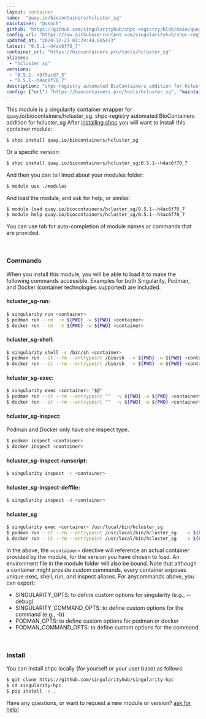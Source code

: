 ```yaml
---
layout: container
name:  "quay.io/biocontainers/hcluster_sg"
maintainer: "@vsoch"
github: "https://github.com/singularityhub/shpc-registry/blob/main/quay.io/biocontainers/hcluster_sg/container.yaml"
config_url: "https://raw.githubusercontent.com/singularityhub/shpc-registry/main/quay.io/biocontainers/hcluster_sg/container.yaml"
updated_at: "2024-12-21 03:29:44.605473"
latest: "0.5.1--h4ac6f70_7"
container_url: "https://biocontainers.pro/tools/hcluster_sg"
aliases:
 - "hcluster_sg"
versions:
 - "0.5.1--h9f5acd7_5"
 - "0.5.1--h4ac6f70_7"
description: "shpc-registry automated BioContainers addition for hcluster_sg"
config: {"url": "https://biocontainers.pro/tools/hcluster_sg", "maintainer": "@vsoch", "description": "shpc-registry automated BioContainers addition for hcluster_sg", "latest": {"0.5.1--h4ac6f70_7": "sha256:8927b0b938e8c3f53add4eef679b426eaafb782fc32b9131eca91ba03b50aad7"}, "tags": {"0.5.1--h9f5acd7_5": "sha256:8b707c9e5575e0477169838844f44afdff450576b9834c3a475cdce8a1698d15", "0.5.1--h4ac6f70_7": "sha256:8927b0b938e8c3f53add4eef679b426eaafb782fc32b9131eca91ba03b50aad7"}, "docker": "quay.io/biocontainers/hcluster_sg", "aliases": {"hcluster_sg": "/usr/local/bin/hcluster_sg"}}
---
```


This module is a singularity container wrapper for quay.io/biocontainers/hcluster_sg.
shpc-registry automated BioContainers addition for hcluster_sg
After [installing shpc](#install) you will want to install this container module:


```bash
$ shpc install quay.io/biocontainers/hcluster_sg
```

Or a specific version:

```bash
$ shpc install quay.io/biocontainers/hcluster_sg:0.5.1--h4ac6f70_7
```

And then you can tell lmod about your modules folder:

```bash
$ module use ./modules
```

And load the module, and ask for help, or similar.

```bash
$ module load quay.io/biocontainers/hcluster_sg/0.5.1--h4ac6f70_7
$ module help quay.io/biocontainers/hcluster_sg/0.5.1--h4ac6f70_7
```

You can use tab for auto-completion of module names or commands that are provided.

<br>

### Commands

When you install this module, you will be able to load it to make the following commands accessible.
Examples for both Singularity, Podman, and Docker (container technologies supported) are included.

#### hcluster_sg-run:

```bash
$ singularity run <container>
$ podman run --rm  -v ${PWD} -w ${PWD} <container>
$ docker run --rm  -v ${PWD} -w ${PWD} <container>
```

#### hcluster_sg-shell:

```bash
$ singularity shell -s /bin/sh <container>
$ podman run --it --rm --entrypoint /bin/sh  -v ${PWD} -w ${PWD} <container>
$ docker run --it --rm --entrypoint /bin/sh  -v ${PWD} -w ${PWD} <container>
```

#### hcluster_sg-exec:

```bash
$ singularity exec <container> "$@"
$ podman run --it --rm --entrypoint ""  -v ${PWD} -w ${PWD} <container> "$@"
$ docker run --it --rm --entrypoint ""  -v ${PWD} -w ${PWD} <container> "$@"
```

#### hcluster_sg-inspect:

Podman and Docker only have one inspect type.

```bash
$ podman inspect <container>
$ docker inspect <container>
```

#### hcluster_sg-inspect-runscript:

```bash
$ singularity inspect -r <container>
```

#### hcluster_sg-inspect-deffile:

```bash
$ singularity inspect -d <container>
```


#### hcluster_sg

```bash
$ singularity exec <container> /usr/local/bin/hcluster_sg
$ podman run --it --rm --entrypoint /usr/local/bin/hcluster_sg   -v ${PWD} -w ${PWD} <container> -c " $@"
$ docker run --it --rm --entrypoint /usr/local/bin/hcluster_sg   -v ${PWD} -w ${PWD} <container> -c " $@"
```



In the above, the `<container>` directive will reference an actual container provided
by the module, for the version you have chosen to load. An environment file in the
module folder will also be bound. Note that although a container
might provide custom commands, every container exposes unique exec, shell, run, and
inspect aliases. For anycommands above, you can export:

 - SINGULARITY_OPTS: to define custom options for singularity (e.g., --debug)
 - SINGULARITY_COMMAND_OPTS: to define custom options for the command (e.g., -b)
 - PODMAN_OPTS: to define custom options for podman or docker
 - PODMAN_COMMAND_OPTS: to define custom options for the command

<br>

### Install

You can install shpc locally (for yourself or your user base) as follows:

```bash
$ git clone https://github.com/singularityhub/singularity-hpc
$ cd singularity-hpc
$ pip install -e .
```

Have any questions, or want to request a new module or version? [ask for help!](https://github.com/singularityhub/singularity-hpc/issues)